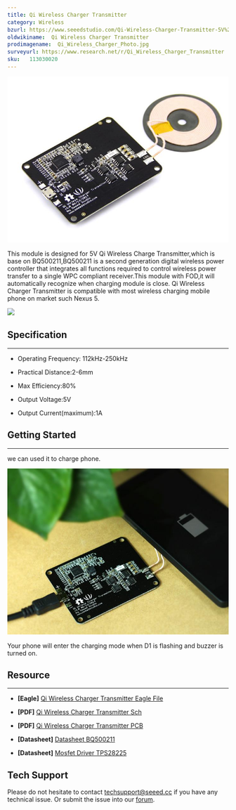 ```yaml
---
title: Qi Wireless Charger Transmitter
category: Wireless
bzurl: https://www.seeedstudio.com/Qi-Wireless-Charger-Transmitter-5V%261A-p-1997.html
oldwikiname:  Qi Wireless Charger Transmitter
prodimagename:  Qi_Wireless_Charger_Photo.jpg
surveyurl: https://www.research.net/r/Qi_Wireless_Charger_Transmitter
sku:   113030020
---
```


![](https://github.com/SeeedDocument/Qi_Wireless_Charger_Transmitter/raw/master/img//Qi_Wireless_Charger_Photo.jpg)

This module is designed for 5V Qi Wireless Charge Transmitter,which is base on BQ500211,BQ500211 is a second generation digital wireless power controller that integrates all functions required to control wireless power transfer to a single WPC compliant receiver.This module with FOD,it will automatically recognize when charging module is close. Qi Wireless Charger Transmitter is compatible with most wireless charging mobile phone on market such  Nexus 5.

[![](https://github.com/SeeedDocument/Seeed-WiKi/raw/master/docs/images/300px-Get_One_Now_Banner-ragular.png)](https://www.seeedstudio.com/Qi-Wireless-Charger-Transmitter-5V%261A-p-1997.html)

##  Specification
---
*   Operating Frequency: 112kHz-250kHz

*   Practical Distance:2-6mm

*   Max Efficiency:80%

*   Output Voltage:5V

*   Output Current(maximum):1A

##  Getting Started
---
we can used it to charge phone.

![](https://github.com/SeeedDocument/Qi_Wireless_Charger_Transmitter/raw/master/img//Qi_wireless_charger_usage.jpg)

Your phone will enter the charging mode when D1 is flashing and buzzer is turned on.

##  Resource
---
*   **[Eagle]** [Qi Wireless Charger Transmitter Eagle File](https://github.com/SeeedDocument/Qi_Wireless_Charger_Transmitter/raw/master/res/Qi_Wireless_Charger_Transmitter_v1.0_Eagle.zip)

*  **[PDF]** [Qi Wireless Charger Transmitter Sch](https://github.com/SeeedDocument/Qi_Wireless_Charger_Transmitter/raw/master/res/Qi_Wireless_Charger_Transmitter_v1.0_PDF.pdf)

*  **[PDF]** [Qi Wireless Charger Transmitter PCB](https://github.com/SeeedDocument/Qi_Wireless_Charger_Transmitter/raw/master/res/Qi%20Wireless%20Charger%20Transmitter%20v1.0%20PCB.pdf)

*   **[Datasheet]** [Datasheet BQ500211](https://github.com/SeeedDocument/Qi_Wireless_Charger_Transmitter/raw/master/res/Bq500211.pdf)

*   **[Datasheet]** [Mosfet Driver TPS28225](https://github.com/SeeedDocument/Qi_Wireless_Charger_Transmitter/raw/master/res/TPS28225.pdf)

## Tech Support
Please do not hesitate to contact [techsupport@seeed.cc](techsupport@seeed.cc) if you have any technical issue. Or submit the issue into our [forum](http://forum.seeedstudio.com/). 